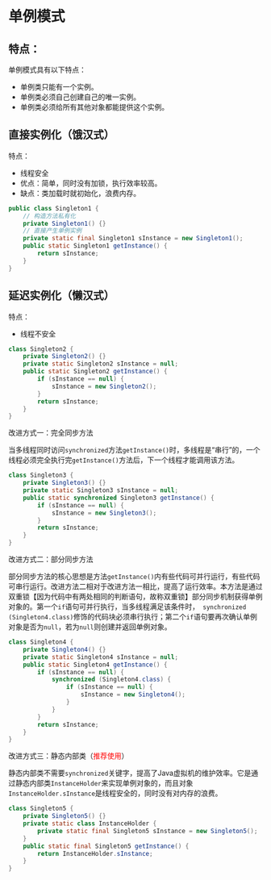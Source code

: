 # 单例模式

## 特点：

单例模式具有以下特点：

- 单例类只能有一个实例。
- 单例类必须自己创建自己的唯一实例。
- 单例类必须给所有其他对象都能提供这个实例。

## 直接实例化（饿汉式）

特点：

- 线程安全
- 优点：简单，同时没有加锁，执行效率较高。
- 缺点：类加载时就初始化，浪费内存。

```java
public class Singleton1 {
    // 构造方法私有化
    private Singleton1() {}
    // 直接产生单例实例
    private static final Singleton1 sInstance = new Singleton1();
    public static Singleton1 getInstance() {
        return sInstance;
    }
}
```

## 延迟实例化（懒汉式）

特点：

- 线程不安全

```java
class Singleton2 {
    private Singleton2() {}
    private static Singleton2 sInstance = null;
    public static Singleton2 getInstance() {
        if (sInstance == null) {
            sInstance = new Singleton2();
        }
        return sInstance;
    }
}
```

改进方式一：完全同步方法

当多线程同时访问`synchronized`方法`getInstance()`时，多线程是“串行”的，一个线程必须完全执行完`getInstance()`方法后，下一个线程才能调用该方法。

```java
class Singleton3 {
    private Singleton3() {}
    private static Singleton3 sInstance = null;
    public static synchronized Singleton3 getInstance() {
        if (sInstance == null) {
            sInstance = new Singleton3();
        }
        return sInstance;
    }
}
```

改进方式二：部分同步方法

部分同步方法的核心思想是方法`getInstance()`内有些代码可并行运行，有些代码可串行运行。改进方法二相对于改进方法一相比，提高了运行效率。本方法是通过双重锁【因为代码中有两处相同的判断语句，故称双重锁】部分同步机制获得单例对象的。第一个`if`语句可并行执行，当多线程满足该条件时，` synchronized (Singleton4.class)`修饰的代码块必须串行执行；第二个`if`语句要再次确认单例对象是否为`null`，若为`null`则创建并返回单例对象。

```java
class Singleton4 {
    private Singleton4() {}
    private static Singleton4 sInstance = null;
    public static Singleton4 getInstance() {
        if (sInstance == null) {
            synchronized (Singleton4.class) {
                if (sInstance == null) {
                    sInstance = new Singleton4();
                }
            }
        }
        return sInstance;
    }
}
```

改进方式三：静态内部类（<font style='color:red'>推荐使用</font>）

静态内部类不需要`synchronized`关键字，提高了Java虚拟机的维护效率。它是通过静态内部类`InstanceHolder`来实现单例对象的，而且对象`InstanceHolder.sInstance`是线程安全的，同时没有对内存的浪费。

```java
class Singleton5 {
    private Singleton5() {}
    private static class InstanceHolder {
        private static final Singleton5 sInstance = new Singleton5();
    }
    public static final Singleton5 getInstance() {
        return InstanceHolder.sInstance;
    } 
}
```





